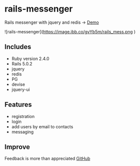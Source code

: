 # rails-messenger

Rails messenger with jquery and redis -> [Demo](http://test.crimsonraven.lclients.ru)

![rails-messenger](https://image.ibb.co/gvYb5m/rails_mess.png <!-- .element width="400px" -->)

## Includes
* Ruby version 2.4.0
* Rails 5.0.2
* jquery
* redis
* PG
* devise
* jquery-ui

## Features
* registration
* login 
* add users by email to contacts
* messaging

## Improve
Feedback is more than appreciated [GitHub](https://github.com/fromtexas)


